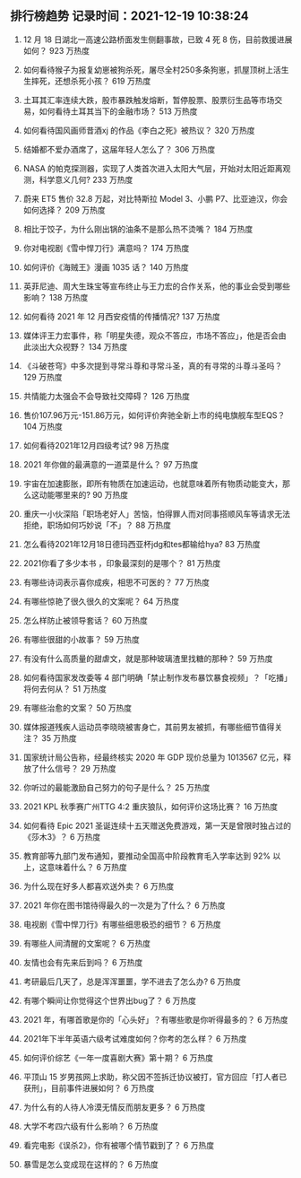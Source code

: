 
## 排行榜趋势 记录时间：2021-12-19 10:38:24
  
  1. 12 月 18 日湖北一高速公路桥面发生侧翻事故，已致 4 死 8 伤，目前救援进展如何？ 923 万热度
    
  2. 如何看待猴子为报复幼崽被狗杀死，屠尽全村250多条狗崽，抓屋顶树上活生生摔死，还想杀死小孩？ 619 万热度
    
  3. 土耳其汇率连续大跌，股市暴跌触发熔断，暂停股票、股票衍生品等市场交易，如何看待土耳其当下的金融市场？ 513 万热度
    
  4. 如何看待国风画师昔酒xj 的作品《李白之死》被热议？ 320 万热度
    
  5. 结婚都不爱办酒席了，这届年轻人怎么了？ 306 万热度
    
  6. NASA 的帕克探测器，实现了人类首次进入太阳大气层，开始对太阳近距离观测，科学意义几何? 233 万热度
    
  7. 蔚来 ET5 售价 32.8 万起，对比特斯拉 Model 3、小鹏 P7、比亚迪汉，你会如何选择？ 209 万热度
    
  8. 相比于饺子，为什么刚出锅的油条不是那么热不烫嘴？ 184 万热度
    
  9. 你对电视剧《雪中悍刀行》满意吗？ 174 万热度
    
  10. 如何评价《海贼王》漫画 1035 话？ 140 万热度
    
  11. 英菲尼迪、周大生珠宝等宣布终止与王力宏的合作关系，他的事业会受到哪些影响？ 138 万热度
    
  12. 如何看待 2021 年 12 月西安疫情的传播情况? 137 万热度
    
  13. 媒体评王力宏事件，称「明星失德，观众不答应，市场不答应」，他是否会由此淡出大众视野？ 134 万热度
    
  14. 《斗破苍穹》中多次提到寻常斗尊和寻常斗圣，真的有寻常的斗尊斗圣吗？ 129 万热度
    
  15. 共情能力太强会不会导致社交障碍？ 126 万热度
    
  16. 售价107.96万元-151.86万元，如何评价奔驰全新上市的纯电旗舰车型EQS？ 104 万热度
    
  17. 如何看待2021年12月四级考试? 98 万热度
    
  18. 2021 年你做的最满意的一道菜是什么？ 97 万热度
    
  19. 宇宙在加速膨胀，即所有物质在加速运动，也就意味着所有物质动能变大，那么这动能哪里来的? 90 万热度
    
  20. 重庆一小伙深陷「职场老好人」苦恼，怕得罪人而对同事搭顺风车等请求无法拒绝，职场如何巧妙说「不」？ 88 万热度
    
  21. 怎么看待2021年12月18日德玛西亚杯jdg和tes都输给hya? 83 万热度
    
  22. 2021你看了多少本书 ，印象最深刻的是哪个？ 81 万热度
    
  23. 有哪些诗词表示喜你成疾，相思不可医的？ 77 万热度
    
  24. 有哪些惊艳了很久很久的文案呢？ 64 万热度
    
  25. 怎么样防止被领导套话？ 60 万热度
    
  26. 有哪些很甜的小故事？ 59 万热度
    
  27. 有没有什么高质量的甜虐文，就是那种玻璃渣里找糖的那种？ 59 万热度
    
  28. 如何看待国家发改委等 4 部门明确「禁止制作发布暴饮暴食视频」？「吃播」将何去何从？ 51 万热度
    
  29. 有哪些治愈的文案？ 50 万热度
    
  30. 媒体报道残疾人运动员李晓晓被害身亡，其前男友被抓，有哪些细节值得关注？ 35 万热度
    
  31. 国家统计局公告称，经最终核实 2020 年 GDP 现价总量为 1013567 亿元，释放了什么信号？ 29 万热度
    
  32. 你听过的最能激励自己努力的句子是什么？ 25 万热度
    
  33. 2021 KPL 秋季赛广州TTG 4:2 重庆狼队，如何评价这场比赛？ 16 万热度
    
  34. 如何看待 Epic 2021 圣诞连续十五天赠送免费游戏，第一天是曾限时独占过的《莎木3》？ 6 万热度
    
  35. 教育部等九部门发布通知，要推动全国高中阶段教育毛入学率达到 92% 以上，这意味着什么？ 6 万热度
    
  36. 为什么现在好多人都喜欢送外卖？ 6 万热度
    
  37. 2021 年你在图书馆待得最久的一次是为了什么？ 6 万热度
    
  38. 电视剧《雪中悍刀行》有哪些细思极恐的细节？ 6 万热度
    
  39. 有哪些人间清醒的文案呢？ 6 万热度
    
  40. 友情也会有先来后到吗？ 6 万热度
    
  41. 考研最后几天了，总是浑浑噩噩，学不进去了怎么办? 6 万热度
    
  42. 有哪个瞬间让你觉得这个世界出bug了？ 6 万热度
    
  43. 2021 年，有哪首歌是你的「心头好」？有哪些歌是你听得最多的？ 6 万热度
    
  44. 2021年下半年英语六级考试难度如何？你考的怎么样？ 6 万热度
    
  45. 如何评价综艺《一年一度喜剧大赛》第十期？ 6 万热度
    
  46. 平顶山 15 岁男孩网上求助，称父因不签拆迁协议被打，官方回应「打人者已获刑」，目前事件进展如何？ 6 万热度
    
  47. 为什么有的人待人冷漠无情反而朋友更多？ 6 万热度
    
  48. 大学不考四六级有什么影响？ 6 万热度
    
  49. 看完电影《误杀2》，你有被哪个情节戳到了？ 6 万热度
    
  50. 暴雪是怎么变成现在这样的？ 6 万热度
    